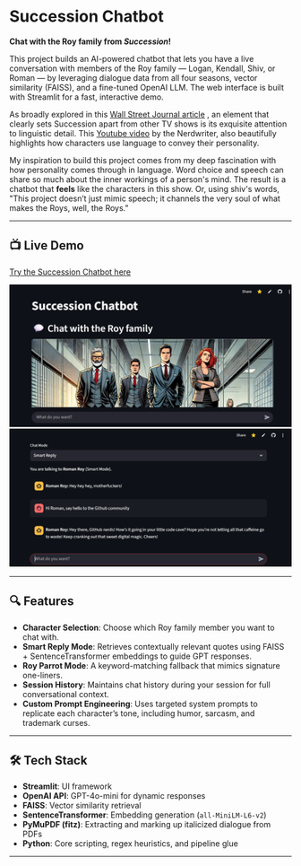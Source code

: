 # Succession Chatbot

**Chat with the Roy family from _Succession_!**

This project builds an AI-powered chatbot that lets you have a live conversation with members of the Roy family — Logan, Kendall, Shiv, or Roman — by leveraging dialogue data from all four seasons, vector similarity (FAISS), and a fine-tuned OpenAI LLM. The web interface is built with Streamlit for a fast, interactive demo.

As broadly explored in this [Wall Street Journal article](https://www.wsj.com/arts-culture/television/the-weaponized-language-of-succession-eb97357f) , an element that clearly sets Succession apart from other TV shows is its exquisite attention to linguistic detail. This [Youtube video](https://www.youtube.com/watch?v=REhlyvtiIhQ) by the Nerdwriter, also beautifully highlights how characters use language to convey their personality. 

My inspiration to build this project comes from my deep fascination with how personality comes through in language. Word choice and speech can share so much about the inner workings of a person's mind. The result is a chatbot that **feels** like the characters in this show. Or, using shiv's words, "This project doesn’t just mimic speech; it channels the very soul of what makes the Roys, well, the Roys."

---

## 📺 Live Demo

[Try the Succession Chatbot here](https://succession-chatbot.streamlit.app/)

<p align="center">
  <img src="./screenshots/interface2.png" alt="Succession Chatbot Interface" width="600">
  <img src="./screenshots/interface1.png" width="600">
</p>

---

## 🔍 Features

- **Character Selection**: Choose which Roy family member you want to chat with.  
- **Smart Reply Mode**: Retrieves contextually relevant quotes using FAISS + SentenceTransformer embeddings to guide GPT responses.  
- **Roy Parrot Mode**: A keyword-matching fallback that mimics signature one-liners.  
- **Session History**: Maintains chat history during your session for full conversational context.  
- **Custom Prompt Engineering**: Uses targeted system prompts to replicate each character’s tone, including humor, sarcasm, and trademark curses.

---

## 🛠️ Tech Stack

- **Streamlit**: UI framework  
- **OpenAI API**: GPT-4o-mini for dynamic responses  
- **FAISS**: Vector similarity retrieval  
- **SentenceTransformer**: Embedding generation (`all-MiniLM-L6-v2`)  
- **PyMuPDF (fitz)**: Extracting and marking up italicized dialogue from PDFs  
- **Python**: Core scripting, regex heuristics, and pipeline glue

---

